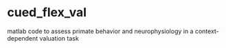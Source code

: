 # cued_flex_val
matlab code to assess primate behavior and neurophysiology in a context-dependent valuation task


